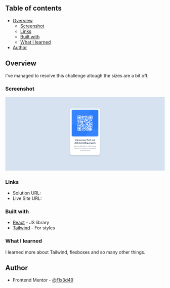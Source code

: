 ## Table of contents

- [Overview](#overview)
  - [Screenshot](#screenshot)
  - [Links](#links)
  - [Built with](#built-with)
  - [What I learned](#what-i-learned)
- [Author](#author)

## Overview

I've managed to resolve this challenge altough the sizes are a bit off.

### Screenshot

![](./example.png)

### Links

- Solution URL: [](https://www.frontendmentor.io/solutions/qr-code-using-react-and-tailwind-QEYjGsemi8)
- Live Site URL: [](https://qrcode-gules-nine.vercel.app/)

### Built with

- [React](https://reactjs.org/) - JS library
- [Tailwind](https://tailwindui.com/) - For styles

### What I learned

I learned more about Tailwind, flexboxes and so many other things.

## Author

- Frontend Mentor - [@f1x3d49](https://www.frontendmentor.io/profile/f1x3d49)
